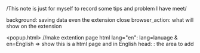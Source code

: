 /This note is just for myself to record some tips and problem I have meet/

<manifest>
background: saving data even the extension close
browser_action: what will show on the extension


<popup.html>
//make extention page
html lang="en": lang=lanuage & en=English  => show this is a html page and in English
head: : the area to add <title>, <style>, <meta>, <link>, <script>, <noscript>, <base>

button: hover  : the change when mouse hang on the area

Questions:
1.The icon can not show on the website of extensions page.
2.How popup.js and background.js can share a same var.